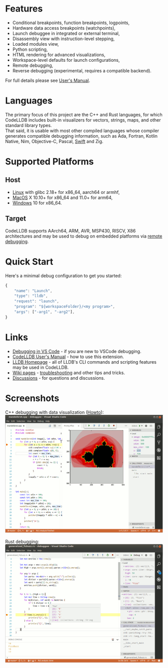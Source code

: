 # Features
- Conditional breakpoints, function breakpoints, logpoints,
- Hardware data access breakpoints (watchpoints),
- Launch debuggee in integrated or external terminal,
- Disassembly view with instruction-level stepping,
- Loaded modules view,
- Python scripting,
- HTML rendering for advanced visualizations,
- Workspace-level defaults for launch configurations,
- Remote debugging,
- Reverse debugging (experimental, requires a compatible backend).

For full details please see [User's Manual](MANUAL.md).<br>

# Languages
The primary focus of this project are the C++ and Rust languages, for which CodeLLDB includes built-in visualizers for
vectors, strings, maps, and other standard library types.<br>
That said, it is usable with most other compiled languages whose compiler generates compatible debugging information,
such as Ada, Fortran, Kotlin Native, Nim, Objective-C, Pascal, [Swift](https://github.com/vadimcn/vscode-lldb/wiki/Swift)
and Zig.

# Supported Platforms

## Host
- [Linux](https://github.com/vadimcn/vscode-lldb/wiki/Linux) with glibc 2.18+ for x86_64, aarch64 or armhf,
- [MacOS](https://github.com/vadimcn/vscode-lldb/wiki/MacOS) X 10.10+ for x86_64 and 11.0+ for arm64,
- [Windows](https://github.com/vadimcn/vscode-lldb/wiki/Windows) 10 for x86_64.

## Target
CodeLLDB supports AArch64, ARM, AVR, MSP430, RISCV, X86 architectures and may be used to debug on embedded platforms
via [remote debugging](MANUAL.md#remote-debugging).

# Quick Start
Here's a minimal debug configuration to get you started:
```javascript
{
    "name": "Launch",
    "type": "lldb",
    "request": "launch",
    "program": "${workspaceFolder}/<my program>",
    "args": ["-arg1", "-arg2"],
}
```

# Links
- [Debugging in VS Code](https://code.visualstudio.com/docs/editor/debugging) - if you are new to VSCode debugging.
- [CodeLLDB User's Manual](MANUAL.md) - how to use this extension.
- [LLDB Homepage](https://lldb.llvm.org/) - all of LLDB's CLI commands and scripting features may be used in CodeLLDB.
- [Wiki pages](https://github.com/vadimcn/vscode-lldb/wiki) - [troubleshooting](https://github.com/vadimcn/vscode-lldb/wiki/Troubleshooting) and other tips and tricks.
- [Discussions](https://github.com/vadimcn/vscode-lldb/discussions) - for questions and discussions.

# Screenshots

C++ debugging with data visualization ([Howto](https://github.com/vadimcn/vscode-lldb/wiki/Data-visualization)):<br>
![source](images/plotting.png)
<br>
<br>
Rust debugging:<br>
![source](images/source.png)


